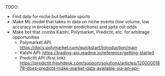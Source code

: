TODO:

- Find data for niche but bettable sports
- Make ML model that takes in data on niche events (low volume, low accuracy in brokerage winner predictions) and spits out odds
- Make bot that combs Kalshi, Polymarket, Predictit, etc. for arbitrage opportunities
  - Polymarket API: https://docs.polymarket.com/quickstart/introduction/main
  - Kalshi API: https://trading-api.readme.io/reference/getting-started
  - PredictIt API (first link): https://predictit.freshdesk.com/support/solutions/articles/12000001878-does-predictit-make-market-data-available-via-an-api-
  
